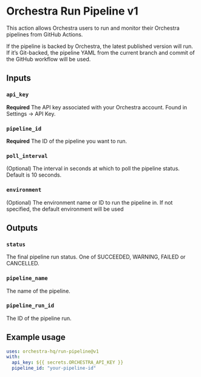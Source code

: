 # Orchestra Run Pipeline v1

This action allows Orchestra users to run and monitor their Orchestra pipelines from GitHub Actions.

If the pipeline is backed by Orchestra, the latest published version will run. If it’s Git-backed, the pipeline YAML from the current branch and commit of the GitHub workflow will be used.

## Inputs

### `api_key`

**Required** The API key associated with your Orchestra account. Found in Settings -> API Key.

### `pipeline_id`

**Required** The ID of the pipeline you want to run.

### `poll_interval`

(Optional) The interval in seconds at which to poll the pipeline status. Default is 10 seconds.

### `environment`

(Optional) The environment name or ID to run the pipeline in. If not specified, the default environment will be used

## Outputs

### `status`

The final pipeline run status. One of SUCCEEDED, WARNING, FAILED or CANCELLED.

### `pipeline_name`

The name of the pipeline.

### `pipeline_run_id`

The ID of the pipeline run.

## Example usage

```yaml
uses: orchestra-hq/run-pipeline@v1
with:
  api_key: ${{ secrets.ORCHESTRA_API_KEY }}
  pipeline_id: "your-pipeline-id"
```
